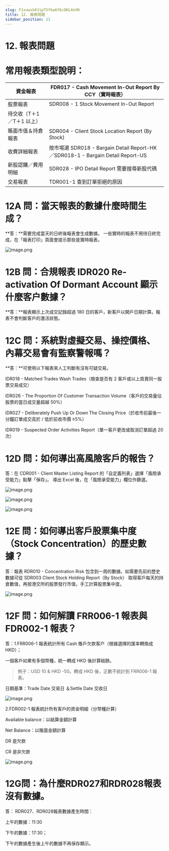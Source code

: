 ```yaml
---
slug: F1xuwsk0JipT5fkwAf6cOKL4nVN
title: 12. 報表問題
sidebar_position: 11
---
```



# 12. 報表問題


# 常用報表類型說明：


| 資金報表                      | FDR017 - Cash Movement In-Out Report By CCY（實時報表）                          |
| ------------------------- | -------------------------------------------------------------------------- |
| 股票報表                      | SDR008 - 1  Stock Movement In-Out Report                                   |
| 待交收（T＋1／T＋1 以上）
賬面市值＆持倉報表 | SDR004 - Client Stock Location Report (By Stock)                           |
| 收費詳細報表                    | 按市埸選 SDR018 - Bargain Detail Report-HK／SDR018-1 - Bargain Detail Report-US |
| 新股認購／費用明細                 | SDR028 - IPO Detail Report 需要搜尋新股代碼                                        |
| 交易報表                      | TDR001-1 查到訂單拒絕的原因                                                         |


# 12A 問：當天報表的數據什麼時間生成？


**答：**需要完成當天的日終後報表會生成數據。
一些實時的報表不用待日終完成，在「報表打印」頁面會提示那些是實時報表。


![image.png](/assets/af2b36f14362faa241cff414994ddff5.png)


# 12B 問：合規報表 IDR020 Re-activation Of Dormant Account 顯示什麼客户數據？


**答：**報表顯示上次成交記錄超過 180 日的客戶，新客戶以開戶日期計算。報表不會判斷客戶的激活狀態。


# 12C 問：系統對虛擬交易、操控價格、內幕交易會有監察警報嗎？


**答：**可使用以下報表來人工判斷有沒有可疑交易。


IDR018 - Matched Trades Wash Trades（檢查是否有 2 客戶或以上買賣同一股票交易成交）


IDR026 - The Proportion Of Customer Transaction Volume（客戶的交易量佔股票的當日成交量超越 50%）


IDR027 - Deliberately Push Up Or Down The Closing Price（於收市前最後一分鐘訂單成交高於 / 低於前收市價 ≥5%）


IDR019 - Suspected Order Activities Report（單一客戶更改或取消訂單超過 20 次）


# 12D 問：如何導出高風險客戶的報告？


答：在 CDR001 - Client Master Listing Report 的「自定義列表」選擇「風險承受能力」點擊「保存」。
導出 Excel 後，在「風險承受能力」欄位作篩選。


![image.png](/assets/f6b199eac1404773357c4adc1290b61e.png)


![image.png](/assets/e99258ce91ec10756f2c14250d1f4e8f.png)


![image.png](/assets/649580ba2fad3c0be818ec9f60cb9b70.png)


# 12E 問：如何導出客戶股票集中度（Stock Concentration）的歷史數據？


答：報表 RDR010 - Concentration Risk 包含到一周的數據。如需要先前的歷史數據可從 SDR003 Client Stock Holding Report（By Stock） 取得客戶每天的持倉數值，再按港交所的股票發行市值，手工計算股票集中度。


![image.png](/assets/2aaa2ad617a6ac197bf470a57d2281ed.png)


# 12F 問：如何解讀 FRR006-1 報表與 FDR002-1 報表？


答：1.FRR006-1 報表統計所有 Cash 賬戶欠款客户（根據選擇的匯率轉換成 HKD）；


一個客戶如果有多個幣種，統一轉成 HKD 後計算結餘。

> 例子：USD 10 & HKD -50。轉成 HKD 後，正數不統計到 FRR006-1 報表。

日期基準：Trade Date 交易日 ＆Settle Date 交收日


![image.png](/assets/5e81599771e09a923b7578e31274c4df.png)


2.FDR002-1 報表統計所有客戶的資金明細（分幣種計算）


Available balance：以結算金額計算


Net Balance：以賬面金額計算


DR 是欠款


CR 是非欠款


![image.png](/assets/0c5b5d694980db60b841faefaaa4191c.png)


# 12G問：為什麼RDR027和RDR028報表沒有數據。


答： RDR027、RDR028報表數據產生時間：


上午的數據：11:30


下午的數據：17:30；


下午的數據產生後上午的數據不再保存顯示。

